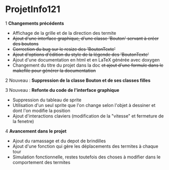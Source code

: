 # ProjetInfo121

1 **Changements précédents**
* Affichage de la grille et de la direction des termite
* ~~Ajout d'une interface graphique, d'une classe 'Bouton' servant à créer des boutons~~
* ~~Correction du bug sur le resize des 'BoutonTexte'~~
* ~~Ajout d'options d'édition du style de la légende des 'BoutonTexte'~~
* Ajout d'une documentation en html et en LaTeX générée avec doxygen
* Changement du titre du projet dans la doc ~~et ajout d'une formule dans le makefile pour générer la documentation~~

2 Nouveau : **Suppression de la classe Bouton et de ses classes filles**

3 Nouveau : **Refonte du code de l'interface graphique**
* Suppression du tableau de sprite
* Utilisation d'un seul sprite que l'on change selon l'objet à dessiner et dont l'on modifie la position
* Ajout d'interactions claviers (modification de la "vitesse" et fermeture de la fenetre)

4 **Avancement dans le projet**
* Ajout du ramassage et du depot de brindilles
* Ajout d'une fonction qui gère les déplacements des termites à chaque tour
* Simulation fonctionnelle, restes toutefois des choses à modifier dans le comportement des termites